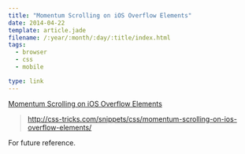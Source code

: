 ```yaml
---
title: "Momentum Scrolling on iOS Overflow Elements"
date: 2014-04-22
template: article.jade
filename: /:year/:month/:day/:title/index.html
tags:
  - browser
  - css
  - mobile

type: link
---
```


[Momentum Scrolling on iOS Overflow
Elements](http://css-tricks.com/snippets/css/momentum-scrolling-on-ios-overflow-elements/)

> http://css-tricks.com/snippets/css/momentum-scrolling-on-ios-overflow-elements/

For future reference.


